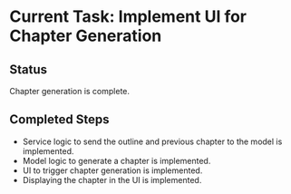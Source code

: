 # Current Task: Implement UI for Chapter Generation

## Status

Chapter generation is complete.

## Completed Steps

- Service logic to send the outline and previous chapter to the model is implemented.
- Model logic to generate a chapter is implemented.
- UI to trigger chapter generation is implemented.
- Displaying the chapter in the UI is implemented.
